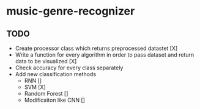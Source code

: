 # music-genre-recognizer

## TODO
* Create processor class which returns preprocessed datastet [X]
* Write a function for every algorithm in order to pass dataset and return data to be visualized [X]
* Check accuracy for every class separately
* Add new classification methods
    * RNN []
    * SVM [X]
    * Random Forest []
    * Modificaiton like CNN []

